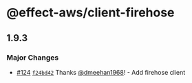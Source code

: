 # @effect-aws/client-firehose

## 1.9.3

### Major Changes

- [#124](https://github.com/floydspace/effect-aws/pull/124) [`f24bd42`](https://github.com/floydspace/effect-aws/commit/f24bd428b624c5dc1628012a53636509dc7116d6) Thanks [@dmeehan1968](https://github.com/dmeehan1968)! - Add firehose client
